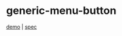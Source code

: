 # generic-menu-button

[demo](https://modest-bhaskara-e8742f.netlify.app/generic-menu-button/demo/index.html) | [spec](https://www.w3.org/TR/wai-aria-practices/examples/menu-button/menu-button-links.html)